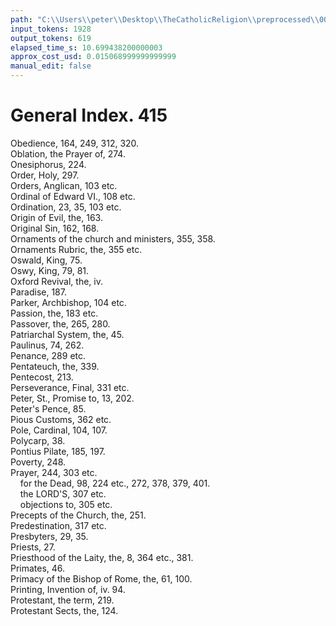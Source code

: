 ```yaml
---
path: "C:\\Users\\peter\\Desktop\\TheCatholicReligion\\preprocessed\\00438.jpg"
input_tokens: 1928
output_tokens: 619
elapsed_time_s: 10.699438200000003
approx_cost_usd: 0.015068999999999999
manual_edit: false
---
```

# General Index. 415

Obedience, 164, 249, 312, 320.  
Oblation, the Prayer of, 274.  
Onesiphorus, 224.  
Order, Holy, 297.  
Orders, Anglican, 103 etc.  
Ordinal of Edward VI., 108 etc.  
Ordination, 23, 35, 103 etc.  
Origin of Evil, the, 163.  
Original Sin, 162, 168.  
Ornaments of the church and ministers, 355, 358.  
Ornaments Rubric, the, 355 etc.  
Oswald, King, 75.  
Oswy, King, 79, 81.  
Oxford Revival, the, iv.  
Paradise, 187.  
Parker, Archbishop, 104 etc.  
Passion, the, 183 etc.  
Passover, the, 265, 280.  
Patriarchal System, the, 45.  
Paulinus, 74, 262.  
Penance, 289 etc.  
Pentateuch, the, 339.  
Pentecost, 213.  
Perseverance, Final, 331 etc.  
Peter, St., Promise to, 13, 202.  
Peter's Pence, 85.  
Pious Customs, 362 etc.  
Pole, Cardinal, 104, 107.  
Polycarp, 38.  
Pontius Pilate, 185, 197.  
Poverty, 248.  
Prayer, 244, 303 etc.  
&nbsp;&nbsp;&nbsp;&nbsp;for the Dead, 98, 224 etc., 272, 378, 379, 401.  
&nbsp;&nbsp;&nbsp;&nbsp;the LORD'S, 307 etc.  
&nbsp;&nbsp;&nbsp;&nbsp;objections to, 305 etc.  
Precepts of the Church, the, 251.  
Predestination, 317 etc.  
Presbyters, 29, 35.  
Priests, 27.  
Priesthood of the Laity, the, 8, 364 etc., 381.  
Primates, 46.  
Primacy of the Bishop of Rome, the, 61, 100.  
Printing, Invention of, iv. 94.  
Protestant, the term, 219.  
Protestant Sects, the, 124.